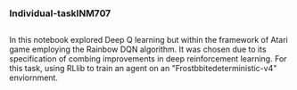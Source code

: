 ### Individual-taskINM707
##
In this notebook explored Deep Q learning but within the framework of Atari game employing the Rainbow DQN algorithm. It was chosen due to its specification of combing improvements in deep reinforcement learning. For this task, using RLlib to train an agent on an "Frostbbitedeterministic-v4" enviornment.

